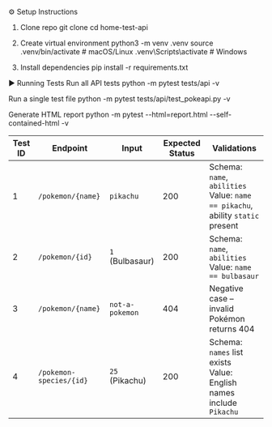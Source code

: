 ⚙️ Setup Instructions
1. Clone repo
git clone <your-api-repo-url>
cd home-test-api

2. Create virtual environment
python3 -m venv .venv
source .venv/bin/activate   # macOS/Linux
.venv\Scripts\activate      # Windows

3. Install dependencies
pip install -r requirements.txt

▶️ Running Tests
Run all API tests
python -m pytest tests/api -v

Run a single test file
python -m pytest tests/api/test_pokeapi.py -v

Generate HTML report
python -m pytest --html=report.html --self-contained-html -v

| Test ID | Endpoint                | Input           | Expected Status | Validations                                                                         |
| ------- | ----------------------- | --------------- | --------------- | ----------------------------------------------------------------------------------- |
| 1       | `/pokemon/{name}`       | `pikachu`       | 200             | Schema: `name`, `abilities` <br> Value: `name == pikachu`, ability `static` present |
| 2       | `/pokemon/{id}`         | `1` (Bulbasaur) | 200             | Schema: `name`, `abilities` <br> Value: `name == bulbasaur`                         |
| 3       | `/pokemon/{name}`       | `not-a-pokemon` | 404             | Negative case – invalid Pokémon returns 404                                         |
| 4       | `/pokemon-species/{id}` | `25` (Pikachu)  | 200             | Schema: `names` list exists <br> Value: English names include `Pikachu`             |

